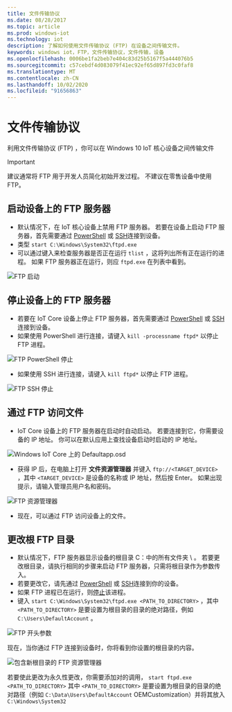 ```yaml
---
title: 文件传输协议
ms.date: 08/28/2017
ms.topic: article
ms.prod: windows-iot
ms.technology: iot
description: 了解如何使用文件传输协议 (FTP) 在设备之间传输文件。
keywords: windows iot，FTP，文件传输协议，文件传输，设备
ms.openlocfilehash: 0006be1fa2beb7e404c83d25b5167f5a444076b5
ms.sourcegitcommit: c57cebdf4d083079f41ec92ef65d897fd3c0faf8
ms.translationtype: MT
ms.contentlocale: zh-CN
ms.lasthandoff: 10/02/2020
ms.locfileid: "91656863"
---
```

# <a name="file-transfer-protocol"></a>文件传输协议
利用文件传输协议 (FTP) ，你可以在 Windows 10 IoT 核心设备之间传输文件

> [!IMPORTANT]
> 建议通常将 FTP 用于开发人员简化初始开发过程。 不建议在零售设备中使用 FTP。

## <a name="starting-the-ftp-server-on-your-device"></a>启动设备上的 FTP 服务器
* 默认情况下，在 IoT 核心设备上禁用 FTP 服务器。  若要在设备上启动 FTP 服务器，首先需要通过 [PowerShell](../connect-your-device/PowerShell.md) 或 [SSH](../connect-your-device/SSH.md)连接到设备。
* 类型 `start C:\Windows\System32\ftpd.exe`
* 可以通过键入来检查服务器是否正在运行 `tlist` ，这将列出所有正在运行的进程。  如果 FTP 服务器正在运行，则应 `ftpd.exe` 在列表中看到。

![FTP 启动](../media/ftp/ftp_start.png)

## <a name="stopping-the-ftp-server-on-your-device"></a>停止设备上的 FTP 服务器<a name="stopftp"/>
* 若要在 IoT Core 设备上停止 FTP 服务器，首先需要通过 [PowerShell](../connect-your-device/PowerShell.md) 或 [SSH](../connect-your-device/SSH.md)连接到设备。
* 如果使用 PowerShell 进行连接，请键入 `kill -processname ftpd*` 以停止 FTP 进程。

![FTP PowerShell 停止](../media/ftp/ftp_kill_powershell.png)

* 如果使用 SSH 进行连接，请键入 `kill ftpd*` 以停止 FTP 进程。

![FTP SSH 停止](../media/ftp/ftp_kill_ssh.png)

## <a name="accessing-your-files-over-ftp"></a>通过 FTP 访问文件
* IoT Core 设备上的 FTP 服务器在启动时自动启动。  若要连接到它，你需要设备的 IP 地址。  你可以在默认应用上查找设备启动时启动的 IP 地址。

![Windows IoT Core 上的 Defaultapp.osd](../media/ftp/DefaultApp.png)

* 获得 IP 后，在电脑上打开 **文件资源管理器** 并键入 `ftp://<TARGET_DEVICE>` ，其中 `<TARGET_DEVICE>` 是设备的名称或 IP 地址，然后按 Enter。  如果出现提示，请输入管理员用户名和密码。

![FTP 资源管理器](../media/ftp/ftp_explorer.png)

* 现在，可以通过 FTP 访问设备上的文件。

## <a name="changing-the-root-ftp-directory"></a>更改根 FTP 目录
* 默认情况下，FTP 服务器显示设备的根目录 C：中的所有文件夹 \\ 。  若要更改根目录，请执行相同的步骤来启动 FTP 服务器，只需将根目录作为参数传入。
* 若要更改它，请先通过 [PowerShell](../connect-your-device/PowerShell.md) 或 [SSH](../connect-your-device/SSH.md)连接到你的设备。
* 如果 FTP 进程已在运行，则[停止](#stopftp)该进程。
* 键入 `start C:\Windows\System32\ftpd.exe <PATH_TO_DIRECTORY>` ，其中 `<PATH_TO_DIRECTORY>` 是要设置为根目录的目录的绝对路径，例如 `C:\Users\DefaultAccount` 。

![FTP 开头参数](../media/ftp/ftp_start_parameter.png)

现在，当你通过 FTP 连接到设备时，你将看到你设置的根目录的内容。

![包含新根目录的 FTP 资源管理器](../media/ftp/ftp_explorer_parameter.png)

若要使此更改为永久性更改，你需要添加对的调用， `start ftpd.exe <PATH_TO_DIRECTORY>` 其中 `<PATH_TO_DIRECTORY>` 是要设置为根目录的目录的绝对路径（例如 `C:\Data\Users\DefaultAccount` OEMCustomization）并将其放入 `C:\Windows\System32`
